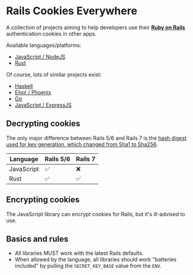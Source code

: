 # Rails Cookies Everywhere

A collection of projects aiming to help developers use their [**Ruby on Rails**](https://github.com/rails/rails) authentication cookies in other apps.

Available languages/platforms:
- [JavaScript / NodeJS](https://github.com/rails-cookies-everywhere/rails-cookies-nodejs)
- [Rust](https://github.com/rails-cookies-everywhere/rails-cookies-rust)

Of course, lots of similar projects exist:
- [Haskell](https://github.com/iconnect/rails-session)
- [Elixir / Phoenix](https://github.com/cconstantin/plug_rails_cookie_session_store)
- [Go](https://github.com/adjust/gorails)
- [JavaScript / ExpressJS](https://github.com/clayzermk1/rails-cookie-parser)

## Decrypting cookies

The only major difference between Rails 5/6 and Rails 7 is the [hash digest used for key generation, which changed from Sha1 to Sha256](https://guides.rubyonrails.org/v7.1.3.2/upgrading_ruby_on_rails.html#digest-class-for-activesupport-digest-changing-to-sha256).

| Language   | Rails 5/6 |Rails 7 |
|------------|-----------|---------|
| JavaScript | ✅        | ❌      |
| Rust       | ✅        | ✅      |

## Encrypting cookies
The JavaScript library can encrypt cookies for Rails, but it's ill-advised to use.

## Basics and rules

- All libraries MUST work with the latest Rails defaults.
- When allowed by the language, all libraries should work "batteries included" by pulling the `SECRET_KEY_BASE` value from the `ENV`.
